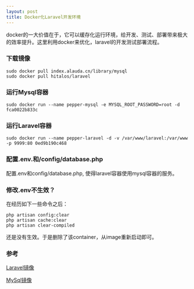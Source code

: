 ```yaml
---
layout: post
title: Docker化Laravel开发环境
---
```

docker的一大价值在于，它可以缓存化运行环境，给开发、测试、部署带来极大的效率提升。这里利用docker来优化，laravel的开发测试部署流程。

### 下载镜像
```
sudo docker pull index.alauda.cn/library/mysql
sudo docker pull hitalos/laravel
```

### 运行Mysql容器
```
sudo docker run --name pepper-mysql -e MYSQL_ROOT_PASSWORD=root -d fca0022b833c
```

### 运行Laravel容器
```
sudo docker run --name pepper-laravel -d -v /var/www/laravel:/var/www -p 9999:80 0ed9b190c468
```

### 配置.env.和/config/database.php
配置.env和config/database.php, 使得laravel容器使用mysql容器的服务。

### 修改.env不生效？
在经历如下一些命令之后：
```
php artisan config:clear
php artisan cache:clear
php artisan clear-compiled
```
还是没有生效。于是删除了该container，从image重新启动即可。



### 参考
[Laravel镜像](https://hub.docker.com/r/hitalos/laravel/)

[MySql镜像](https://hub.alauda.cn/repos/library/mysql)
